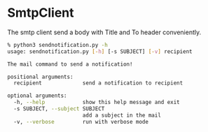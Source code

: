 # SmtpClient

The smtp client send a body with Title and To header conveniently.

```bash
% python3 sendnotification.py -h
usage: sendnotification.py [-h] [-s SUBJECT] [-v] recipient

The mail command to send a notification!

positional arguments:
  recipient             send a notification to recipient

optional arguments:
  -h, --help            show this help message and exit
  -s SUBJECT, --subject SUBJECT
                        add a subject in the mail
  -v, --verbose         run with verbose mode
```
